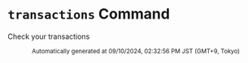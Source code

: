 # `transactions` Command

Check your transactions

<div align="center"><sub>Automatically generated at 09/10/2024, 02:32:56 PM JST (GMT+9, Tokyo)</sub></div>